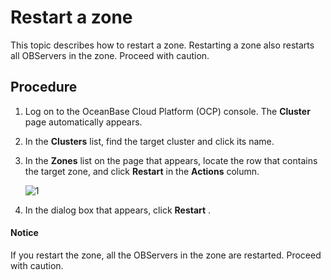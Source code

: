 # Restart a zone

This topic describes how to restart a zone. Restarting a zone also restarts all OBServers in the zone. Proceed with caution.

## Procedure

1. Log on to the OceanBase Cloud Platform (OCP) console. The **Cluster** page automatically appears.

2. In the **Clusters** list, find the target cluster and click its name.

3. In the **Zones** list on the page that appears, locate the row that contains the target zone, and click **Restart** in the **Actions** column.

   ![1](https://help-static-aliyun-doc.aliyuncs.com/assets/img/en-US/6225306461/p383342.png)

4. In the dialog box that appears, click **Restart** .

  <main id="notice" type='notice'>
    <h4>Notice</h4>
    <p>If you restart the zone, all the OBServers in the zone are restarted. Proceed with caution.</p>
  </main>
